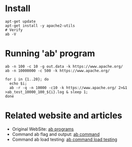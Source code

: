 # Install

```shell
apt-get update
apt-get install -y apache2-utils
# Verify
ab -V
```

# Running 'ab' program

```shell
ab -n 100 -c 10 -g out.data -k https://www.apache.org/
ab -n 10000000 -c 500 -k https://www.apache.org/
```

```shell
for i in {1..20}; do 
  echo $i;
  ab -r -q -n 10000 -c10 -k https://www.apache.org/ 2>&1 >ab_test_10000_100_${i}.log & sleep 1;
done
```

# Related website and articles

* Original WebSite: [ab programs][apache_ab]
* Command ab flag and output: [ab command][apache_ab_environment_setup]
* Command ab load testing: [ab command load testing][apache_ab_load_testing]

[apache_ab]:<https://httpd.apache.org/docs/2.4/programs/ab.html>

[apache_ab_environment_setup]:<https://www.tutorialspoint.com/apache_bench/apache_bench_environment_setup.htm>

[apache_ab_load_testing]:<https://diamantidis.github.io/2020/07/15/load-testing-with-apache-bench>